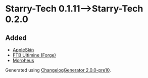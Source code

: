 # Starry-Tech 0.1.11⟶Starry-Tech 0.2.0

## Added

* [AppleSkin](https://www.curseforge.com/minecraft/mc-mods/appleskin)
* [FTB Ultimine (Forge)](https://www.curseforge.com/minecraft/mc-mods/ftb-ultimine-forge)
* [Morpheus](https://www.curseforge.com/minecraft/mc-mods/morpheus)

Generated using [ChangelogGenerator 2.0.0-pre10](https://github.com/TheRandomLabs/ChangelogGenerator).
